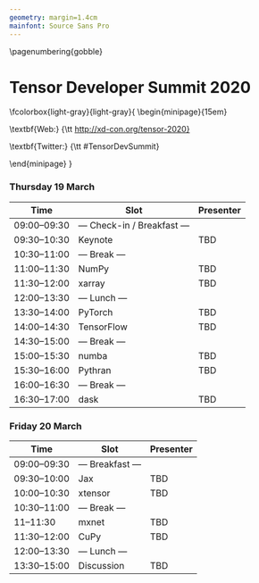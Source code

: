 ```yaml
---
geometry: margin=1.4cm
mainfont: Source Sans Pro
---
```


\pagenumbering{gobble}

# Tensor Developer Summit 2020

\fcolorbox{light-gray}{light-gray}{
\begin{minipage}{15em}

\textbf{Web:} {\tt http://xd-con.org/tensor-2020}

\textbf{Twitter:} {\tt \#TensorDevSummit}

\end{minipage}
}
### Thursday 19 March

| Time  | Slot                      | Presenter    |
| ----- | ------------------------- | ------------ |
| 09:00–09:30 | — Check-in / Breakfast — |  |
| 09:30–10:30 | Keynote | TBD |
| 10:30–11:00 | — Break — |  |
| 11:00–11:30 | NumPy | TBD |
| 11:30–12:00 | xarray | TBD |
| 12:00–13:30 | — Lunch — |  |
| 13:30–14:00 | PyTorch | TBD |
| 14:00–14:30 | TensorFlow | TBD |
| 14:30–15:00 | — Break — |  |
| 15:00–15:30 | numba | TBD |
| 15:30–16:00 | Pythran | TBD |
| 16:00–16:30 | — Break — |  |
| 16:30–17:00 | dask | TBD |

### Friday 20 March

| Time  | Slot                      | Presenter    |
| ----- | ------------------------- | ------------ |
| 09:00–09:30 | — Breakfast — |  |
| 09:30–10:00 | Jax | TBD |
| 10:00–10:30 | xtensor | TBD |
| 10:30–11:00 | — Break — |  |
| 11–11:30 | mxnet | TBD |
| 11:30–12:00 | CuPy | TBD |
| 12:00–13:30 | — Lunch — |  |
| 13:30–15:00 | Discussion | TBD |
